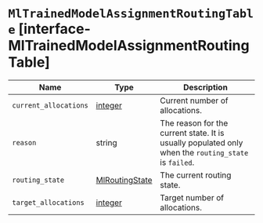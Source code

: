 # `MlTrainedModelAssignmentRoutingTable` [interface-MlTrainedModelAssignmentRoutingTable]

| Name | Type | Description |
| - | - | - |
| `current_allocations` | [integer](./integer.md) | Current number of allocations. |
| `reason` | string | The reason for the current state. It is usually populated only when the `routing_state` is `failed`. |
| `routing_state` | [MlRoutingState](./MlRoutingState.md) | The current routing state. |
| `target_allocations` | [integer](./integer.md) | Target number of allocations. |
